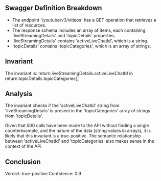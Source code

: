 ## Swagger Definition Breakdown
- The endpoint '/youtube/v3/videos' has a GET operation that retrieves a list of resources.
- The response schema includes an array of items, each containing 'liveStreamingDetails' and 'topicDetails' properties.
- 'liveStreamingDetails' contains 'activeLiveChatId', which is a string.
- 'topicDetails' contains 'topicCategories', which is an array of strings.

## Invariant
The invariant is: return.liveStreamingDetails.activeLiveChatId in return.topicDetails.topicCategories[]

## Analysis
The invariant checks if the 'activeLiveChatId' string from 'liveStreamingDetails' is present in the 'topicCategories' array of strings from 'topicDetails'.

Given that 500 calls have been made to the API without finding a single counterexample, and the nature of the data (string values in arrays), it is likely that this invariant is a true-positive. The semantic relationship between 'activeLiveChatId' and 'topicCategories' also makes sense in the context of the API.

## Conclusion
Verdict: true-positive
Confidence: 0.9
